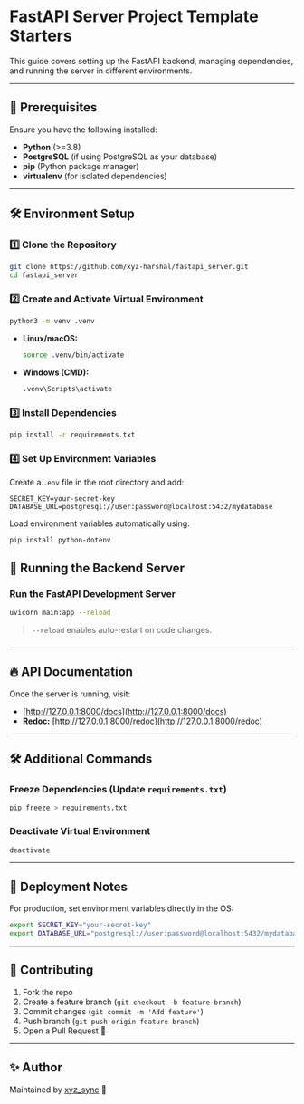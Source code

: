 # FastAPI Server Project Template Starters

This guide covers setting up the FastAPI backend, managing dependencies, and running the server in different environments.

---

## 🚀 Prerequisites

Ensure you have the following installed:

- **Python** (>=3.8)
- **PostgreSQL** (if using PostgreSQL as your database)
- **pip** (Python package manager)
- **virtualenv** (for isolated dependencies)

---

## 🛠️ Environment Setup

### 1️⃣ **Clone the Repository**

```sh
git clone https://github.com/xyz-harshal/fastapi_server.git
cd fastapi_server
```

### 2️⃣ **Create and Activate Virtual Environment**

```sh
python3 -m venv .venv
```

- **Linux/macOS:**
  ```sh
  source .venv/bin/activate
  ```
- **Windows (CMD):**
  ```sh
  .venv\Scripts\activate
  ```

### 3️⃣ **Install Dependencies**

```sh
pip install -r requirements.txt
```

### 4️⃣ **Set Up Environment Variables**

Create a `.env` file in the root directory and add:

```
SECRET_KEY=your-secret-key
DATABASE_URL=postgresql://user:password@localhost:5432/mydatabase
```

Load environment variables automatically using:

```sh
pip install python-dotenv
```

## 🎯 Running the Backend Server

### **Run the FastAPI Development Server**

```sh
uvicorn main:app --reload
```

> `--reload` enables auto-restart on code changes.

###

---

## 🔥 API Documentation

Once the server is running, visit:

- &#x20;[http://127.0.0.1:8000/docs](http://127.0.0.1:8000/docs)
- **Redoc:** [http://127.0.0.1:8000/redoc](http://127.0.0.1:8000/redoc)

---

## 🛠️ Additional Commands

### **Freeze Dependencies (Update ************************************************************************`requirements.txt`************************************************************************)**

```sh
pip freeze > requirements.txt
```

### **Deactivate Virtual Environment**

```sh
deactivate
```

---

## 🎯 Deployment Notes

For production, set environment variables directly in the OS:

```sh
export SECRET_KEY="your-secret-key"
export DATABASE_URL="postgresql://user:password@localhost:5432/mydatabase"
```

---

## 🤝 Contributing

1. Fork the repo
2. Create a feature branch (`git checkout -b feature-branch`)
3. Commit changes (`git commit -m 'Add feature'`)
4. Push branch (`git push origin feature-branch`)
5. Open a Pull Request 🚀

---

## ✨ Author

Maintained by [xyz\_sync](https://xyz-sync.vercel.app/) 🚀
